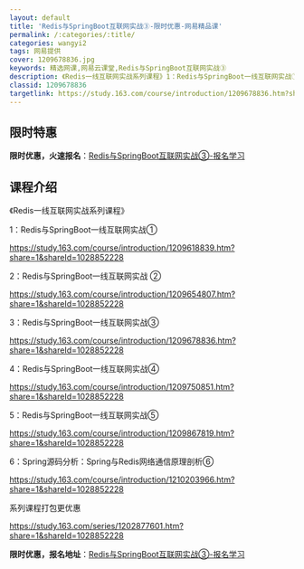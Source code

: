 ```yaml
---
layout: default
title: 'Redis与SpringBoot互联网实战③-限时优惠-网易精品课'
permalink: /:categories/:title/
categories: wangyi2
tags: 网易提供
cover: 1209678836.jpg
keywords: 精选网课,网易云课堂,Redis与SpringBoot互联网实战③
description: 《Redis一线互联网实战系列课程》1：Redis与SpringBoot一线互联网实战①https://study.16
classid: 1209678836
targetlink: https://study.163.com/course/introduction/1209678836.htm?share=1&shareId=1025206652&utm_campaign=share&utm_medium=iphoneShare&utm_source=&utm_u=1025206652
---
```


## 限时特惠

**限时优惠，火速报名**：[Redis与SpringBoot互联网实战③-报名学习](https://study.163.com/course/introduction/1209678836.htm?share=1&shareId=1025206652&utm_campaign=share&utm_medium=iphoneShare&utm_source=&utm_u=1025206652)

## 课程介绍

《Redis一线互联网实战系列课程》

1：Redis与SpringBoot一线互联网实战①

https://study.163.com/course/introduction/1209618839.htm?share=1&shareId=1028852228



2：Redis与SpringBoot一线互联网实战 ②

https://study.163.com/course/introduction/1209654807.htm?share=1&shareId=1028852228



3：Redis与SpringBoot一线互联网实战③

https://study.163.com/course/introduction/1209678836.htm?share=1&shareId=1028852228



4：Redis与SpringBoot一线互联网实战④

https://study.163.com/course/introduction/1209750851.htm?share=1&shareId=1028852228



5：Redis与SpringBoot一线互联网实战⑤

https://study.163.com/course/introduction/1209867819.htm?share=1&shareId=1028852228



6：Spring源码分析：Spring与Redis网络通信原理剖析⑥

https://study.163.com/course/introduction/1210203966.htm?share=1&shareId=1028852228



系列课程打包更优惠

https://study.163.com/series/1202877601.htm?share=1&shareId=1028852228

**限时优惠，报名地址**：[Redis与SpringBoot互联网实战③-报名学习](https://study.163.com/course/introduction/1209678836.htm?share=1&shareId=1025206652&utm_campaign=share&utm_medium=iphoneShare&utm_source=&utm_u=1025206652)

